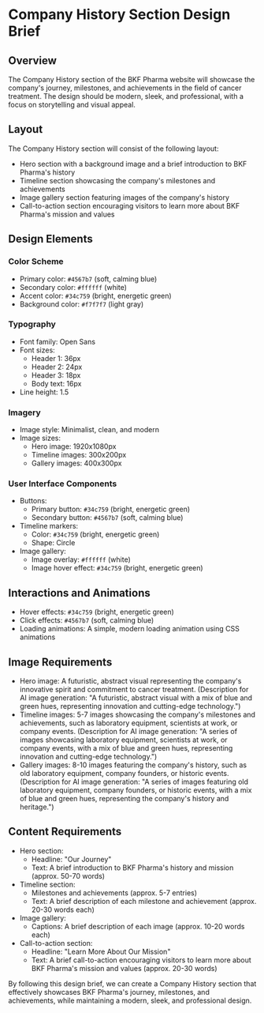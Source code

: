**Company History Section Design Brief**
=====================================

**Overview**
------------

The Company History section of the BKF Pharma website will showcase the company's journey, milestones, and achievements in the field of cancer treatment. The design should be modern, sleek, and professional, with a focus on storytelling and visual appeal.

**Layout**
---------

The Company History section will consist of the following layout:

* Hero section with a background image and a brief introduction to BKF Pharma's history
* Timeline section showcasing the company's milestones and achievements
* Image gallery section featuring images of the company's history
* Call-to-action section encouraging visitors to learn more about BKF Pharma's mission and values

**Design Elements**
-------------------

### Color Scheme

* Primary color: `#4567b7` (soft, calming blue)
* Secondary color: `#ffffff` (white)
* Accent color: `#34c759` (bright, energetic green)
* Background color: `#f7f7f7` (light gray)

### Typography

* Font family: Open Sans
* Font sizes:
	+ Header 1: 36px
	+ Header 2: 24px
	+ Header 3: 18px
	+ Body text: 16px
* Line height: 1.5

### Imagery

* Image style: Minimalist, clean, and modern
* Image sizes:
	+ Hero image: 1920x1080px
	+ Timeline images: 300x200px
	+ Gallery images: 400x300px

### User Interface Components

* Buttons:
	+ Primary button: `#34c759` (bright, energetic green)
	+ Secondary button: `#4567b7` (soft, calming blue)
* Timeline markers:
	+ Color: `#34c759` (bright, energetic green)
	+ Shape: Circle
* Image gallery:
	+ Image overlay: `#ffffff` (white)
	+ Image hover effect: `#34c759` (bright, energetic green)

**Interactions and Animations**
-----------------------------

* Hover effects: `#34c759` (bright, energetic green)
* Click effects: `#4567b7` (soft, calming blue)
* Loading animations: A simple, modern loading animation using CSS animations

**Image Requirements**
---------------------

* Hero image: A futuristic, abstract visual representing the company's innovative spirit and commitment to cancer treatment. (Description for AI image generation: "A futuristic, abstract visual with a mix of blue and green hues, representing innovation and cutting-edge technology.")
* Timeline images: 5-7 images showcasing the company's milestones and achievements, such as laboratory equipment, scientists at work, or company events. (Description for AI image generation: "A series of images showcasing laboratory equipment, scientists at work, or company events, with a mix of blue and green hues, representing innovation and cutting-edge technology.")
* Gallery images: 8-10 images featuring the company's history, such as old laboratory equipment, company founders, or historic events. (Description for AI image generation: "A series of images featuring old laboratory equipment, company founders, or historic events, with a mix of blue and green hues, representing the company's history and heritage.")

**Content Requirements**
----------------------

* Hero section:
	+ Headline: "Our Journey"
	+ Text: A brief introduction to BKF Pharma's history and mission (approx. 50-70 words)
* Timeline section:
	+ Milestones and achievements (approx. 5-7 entries)
	+ Text: A brief description of each milestone and achievement (approx. 20-30 words each)
* Image gallery:
	+ Captions: A brief description of each image (approx. 10-20 words each)
* Call-to-action section:
	+ Headline: "Learn More About Our Mission"
	+ Text: A brief call-to-action encouraging visitors to learn more about BKF Pharma's mission and values (approx. 20-30 words)

By following this design brief, we can create a Company History section that effectively showcases BKF Pharma's journey, milestones, and achievements, while maintaining a modern, sleek, and professional design.